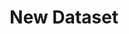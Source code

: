 ---
description: Creation of a new dataset
id_: newdataset
issues:
- num: 41
  title: Pypi downloads connected to github collaboration
  url: https://github.com/sscu-budapest/sscu-budapest.github.io/issues/41
title: New Dataset
---